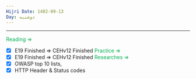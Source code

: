 ```yaml
---
Hijri Date: 1402-09-13
Day: دوشنبه
---
```

----
<font color="#00b050">Reading =></font> 
- [x] E19 Finished => CEHv12 Finished
<font color="#00b050">Practice =></font>
- [x] E19 Finished => CEHv12 Finished
<font color="#00b050">Researches =></font> 
- [x]  OWASP top 10 lists, 
- [x] HTTP Header & Status codes 
